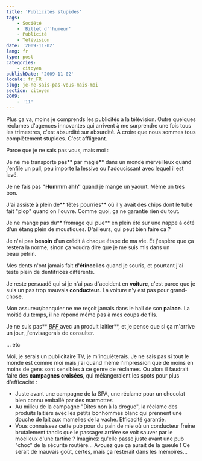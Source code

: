 ```yaml
---
title: 'Publicités stupides'
tags:
    - Société
    - 'Billet d''humeur'
    - Publicité
    - Télévision
date: '2009-11-02'
lang: fr
type: post
categories:
    - citoyen
publishDate: '2009-11-02'
locale: fr_FR
slug: je-ne-sais-pas-vous-mais-moi
section: citoyen
2009:
    - '11'
---
```


Plus ça va, moins je comprends les publicités à la télévision. Outre quelques réclames d'agences innovantes qui arrivent à me surprendre une fois tous les trimestres, c'est absurdité sur absurdité. À croire que nous sommes tous complètement stupides. C'est affligeant.

<!--more-->

Parce que je ne sais pas vous, mais moi&nbsp;:

Je ne me transporte pas** par magie** dans un monde merveilleux quand j'enfile un pull, peu importe la lessive ou l'adoucissant avec lequel il est lavé.

Je ne fais pas **"Hummm ahh"** quand je mange un yaourt. Même un très bon.

J'ai assisté à plein de** fêtes pourries** où il y avait des chips dont le tube fait "plop" quand on l'ouvre. Comme quoi, ça ne garantie rien du tout.

Je ne mange pas du** fromage qui pue** en plein été sur une nappe à côté d'un étang plein de moustiques. D'ailleurs, qui peut bien faire ça&nbsp;?

Je n'ai pas **besoin** d'un crédit à chaque étape de ma vie. Et j'espère que ça restera la norme, sinon ça voudra dire que je me suis mis dans un beau pétrin.

Mes dents n'ont jamais fait **d'étincelles** quand je souris, et pourtant j'ai testé plein de dentifrices différents.

Je reste persuadé qui si je n'ai pas d'accident en **voiture**, c'est parce que je suis un pas trop mauvais **conducteur**. La voiture n'y est pas pour grand-chose.

Mon assureur/banquier ne me reçoit jamais dans le hall de son **palace**. La moitié du temps, il ne répond même pas à mes coups de fils.

Je ne suis pas** <abbr title="Best Friend Forever (Meilleur(e)s ami(e)s pour la vie)">_BFF_ </abbr>avec un produit laitier**, et je pense que si ça m'arrive un jour, j'envisagerais de consulter.

… etc

Moi, je serais un publicitaire TV, je m'inquiéterais. Je ne sais pas si tout le monde est comme moi mais j'ai quand même l'impression que de moins en moins de gens sont sensibles à ce genre de réclames. Ou alors il faudrait faire des **campagnes croisées**, qui mélangeraient les spots pour plus d'efficacité&nbsp;:

*   Juste avant une campagne de la SPA, une réclame pour un chocolat bien connu emballé par des marmottes
*   Au milieu de la campagne "Dites non à la drogue", la réclame des produits laitiers avec les petits bonhommes blanc qui prennent une douche de lait aux mamelles de la vache. Efficacité garantie.
*   Vous connaissez cette pub pour du pain de mie où un conducteur freine brutalement tandis que le passager arrière se voit sauver par le moelleux d'une tartine&nbsp;? Imaginez qu'elle passe juste avant une pub "choc" de la sécurité routière…
Avouez que ça aurait de la gueule&nbsp;! Ce serait de mauvais goût, certes, mais ça resterait dans les mémoires…